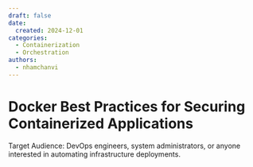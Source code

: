 ```yaml
---
draft: false
date:
  created: 2024-12-01
categories:
  - Containerization
  - Orchestration
authors:
  - nhamchanvi
---
```


# Docker Best Practices for Securing Containerized Applications

Target Audience: DevOps engineers, system administrators, or anyone interested in automating infrastructure deployments.

<!-- more -->

